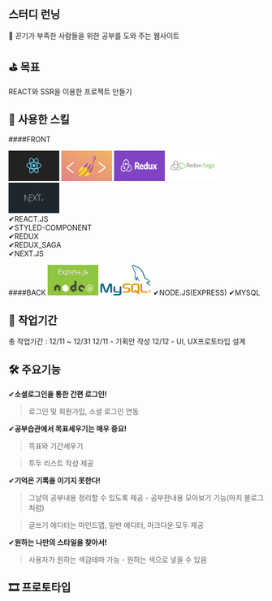 스터디 런닝
--

📝  끈기가 부족한 사람들을 위한 공부를 도와 주는 웹사이트

⛳  목표
--
REACT와 SSR을 이용한 프로젝트 만들기

🚀 사용한 스킬
--
####FRONT

<img src = "./sampleImg/react.png" width="100px" height="60px">
<img src = "./sampleImg/styled-component.jpeg" width="100px" height="60px">
<img src = "./sampleImg/redux.jpg" width="100px" height="60px">
<img src = "./sampleImg/redux-saga.jpg" width="100px" height="60px">
<img src = "./sampleImg/next.jpeg" width="100px" height="60px"><br/>
✔REACT.JS<br/>
✔STYLED-COMPONENT<br/>
✔REDUX<br/>
✔REDUX_SAGA<br/>
✔NEXT.JS<br/>

####BACK
<img src = "./sampleImg/express.png" width="100px" height="60px"> <img src = "./sampleImg/mysql.png" width="100px" height="60px">
✔NODE.JS(EXPRESS)
✔MYSQL

📆 작업기간
--
총 작업기간 : 12/11 ~ 12/31
12/11 - 기획안 작성
12/12 - UI, UX프로토타입 설계

🛠 주요기능
--
✔<b>소셜로그인을 통한 간편 로그인!</b>
>로그인 및 회원가입, 소셜 로그인 연동

✔<b>공부습관에서 목표세우기는 매우 중요!</b>
>목표와 기간세우기

>투두 리스트 작성 제공

✔<b>기억은 기록을 이기지 못한다!</b>
>그날의 공부내용 정리할 수 있도록 제공 - 공부한내용 모아보기 기능(마치 블로그 처럼)

>글쓰기 에디터는 마인드맵, 일반 에디터, 마크다운 모두 제공

✔<b>원하는 나만의 스타일을 찾아서!</b>
>사용자가 원하는 색감테마 가능 - 원하는 색으로 넣을 수 있음

🎞 프로토타입
--
